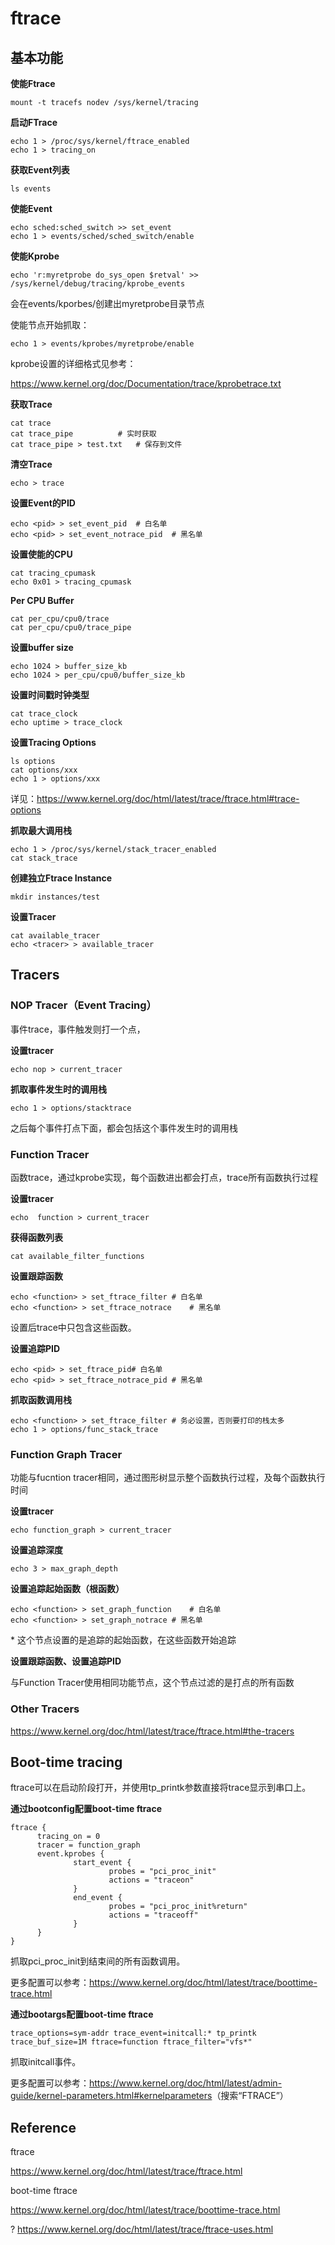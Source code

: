 # ftrace

## 基本功能

**使能Ftrace**

```
mount -t tracefs nodev /sys/kernel/tracing
```

**启动FTrace**

```
echo 1 > /proc/sys/kernel/ftrace_enabled
echo 1 > tracing_on
```

**获取Event列表**

```
ls events
```

**使能Event**

```
echo sched:sched_switch >> set_event
echo 1 > events/sched/sched_switch/enable
```

**使能Kprobe**

```
echo 'r:myretprobe do_sys_open $retval' >> /sys/kernel/debug/tracing/kprobe_events
```

会在events/kporbes/创建出myretprobe目录节点

使能节点开始抓取：

```
echo 1 > events/kprobes/myretprobe/enable
```

kprobe设置的详细格式见参考：

https://www.kernel.org/doc/Documentation/trace/kprobetrace.txt

**获取Trace**

```
cat trace
cat trace_pipe			# 实时获取
cat trace_pipe > test.txt	# 保存到文件
```

**清空Trace**

```
echo > trace
```

**设置Event的PID**

```
echo <pid> > set_event_pid	# 白名单
echo <pid> > set_event_notrace_pid	# 黑名单
```

**设置使能的CPU**

```
cat tracing_cpumask
echo 0x01 > tracing_cpumask
```

**Per CPU Buffer**

```
cat per_cpu/cpu0/trace
cat per_cpu/cpu0/trace_pipe
```

**设置buffer size**

```
echo 1024 > buffer_size_kb
echo 1024 > per_cpu/cpu0/buffer_size_kb
```

**设置时间戳时钟类型**

```
cat trace_clock
echo uptime > trace_clock
```

**设置Tracing Options**

```
ls options
cat options/xxx
echo 1 > options/xxx
```

详见：<https://www.kernel.org/doc/html/latest/trace/ftrace.html#trace-options>

**抓取最大调用栈**

```
echo 1 > /proc/sys/kernel/stack_tracer_enabled
cat stack_trace
```

**创建独立Ftrace Instance**

```
mkdir instances/test
```

**设置Tracer**

```
cat available_tracer
echo <tracer> > available_tracer
```

## Tracers

### NOP Tracer（Event Tracing）

事件trace，事件触发则打一个点，

**设置tracer**

```
echo nop > current_tracer
```

**抓取事件发生时的调用栈**

```
echo 1 > options/stacktrace
```

之后每个事件打点下面，都会包括这个事件发生时的调用栈

### Function Tracer

函数trace，通过kprobe实现，每个函数进出都会打点，trace所有函数执行过程

**设置tracer**

```
echo  function > current_tracer
```

**获得函数列表**

```
cat available_filter_functions
```

**设置跟踪函数**

```
echo <function> > set_ftrace_filter	# 白名单
echo <function> > set_ftrace_notrace	# 黑名单
```

设置后trace中只包含这些函数。

**设置追踪PID**

```
echo <pid> > set_ftrace_pid# 白名单
echo <pid> > set_ftrace_notrace_pid	# 黑名单
```

**抓取函数调用栈**

```
echo <function> > set_ftrace_filter	# 务必设置，否则要打印的栈太多
echo 1 > options/func_stack_trace
```

### Function Graph Tracer

功能与fucntion tracer相同，通过图形树显示整个函数执行过程，及每个函数执行时间

**设置tracer**

```
echo function_graph > current_tracer
```

**设置追踪深度**

```
echo 3 > max_graph_depth
```

**设置追踪起始函数（根函数）**

```
echo <function> > set_graph_function	# 白名单
echo <function> > set_graph_notrace	# 黑名单
```

\* 这个节点设置的是追踪的起始函数，在这些函数开始追踪

**设置跟踪函数、设置追踪PID**

与Function Tracer使用相同功能节点，这个节点过滤的是打点的所有函数

### Other Tracers

<https://www.kernel.org/doc/html/latest/trace/ftrace.html#the-tracers>

## Boot-time tracing

ftrace可以在启动阶段打开，并使用tp_printk参数直接将trace显示到串口上。

**通过bootconfig配置boot-time ftrace**

```
ftrace {
      tracing_on = 0
      tracer = function_graph
      event.kprobes {
              start_event {
                      probes = "pci_proc_init"
                      actions = "traceon"
              }
              end_event {
                      probes = "pci_proc_init%return"
                      actions = "traceoff"
              }
      }
}
```

抓取pci_proc_init到结束间的所有函数调用。

更多配置可以参考：<https://www.kernel.org/doc/html/latest/trace/boottime-trace.html>

**通过bootargs配置boot-time ftrace**

```
trace_options=sym-addr trace_event=initcall:* tp_printk trace_buf_size=1M ftrace=function ftrace_filter="vfs*"

```

抓取initcall事件。

更多配置可以参考：<https://www.kernel.org/doc/html/latest/admin-guide/kernel-parameters.html#kernelparameters>（搜索“FTRACE”）

## Reference

ftrace

<https://www.kernel.org/doc/html/latest/trace/ftrace.html>

boot-time ftrace

<https://www.kernel.org/doc/html/latest/trace/boottime-trace.html>

?
<https://www.kernel.org/doc/html/latest/trace/ftrace-uses.html>